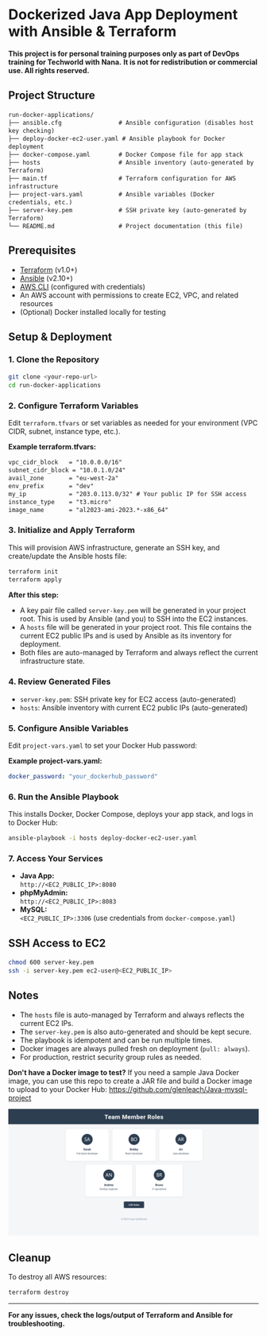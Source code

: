 # Dockerized Java App Deployment with Ansible & Terraform

**This project is for personal training purposes only as part of DevOps training for Techworld with Nana.**
**It is not for redistribution or commercial use. All rights reserved.**


## Project Structure

```
run-docker-applications/
├── ansible.cfg                # Ansible configuration (disables host key checking)
├── deploy-docker-ec2-user.yaml # Ansible playbook for Docker deployment
├── docker-compose.yaml        # Docker Compose file for app stack
├── hosts                      # Ansible inventory (auto-generated by Terraform)
├── main.tf                    # Terraform configuration for AWS infrastructure
├── project-vars.yaml          # Ansible variables (Docker credentials, etc.)
├── server-key.pem             # SSH private key (auto-generated by Terraform)
└── README.md                  # Project documentation (this file)
```

## Prerequisites

- [Terraform](https://www.terraform.io/downloads.html) (v1.0+)
- [Ansible](https://docs.ansible.com/ansible/latest/installation_guide/intro_installation.html) (v2.10+)
- [AWS CLI](https://aws.amazon.com/cli/) (configured with credentials)
- An AWS account with permissions to create EC2, VPC, and related resources
- (Optional) Docker installed locally for testing

## Setup & Deployment

### 1. Clone the Repository
```sh
git clone <your-repo-url>
cd run-docker-applications
```

### 2. Configure Terraform Variables
Edit `terraform.tfvars` or set variables as needed for your environment (VPC CIDR, subnet, instance type, etc.).

**Example terraform.tfvars:**
```hcl
vpc_cidr_block   = "10.0.0.0/16"
subnet_cidr_block = "10.0.1.0/24"
avail_zone       = "eu-west-2a"
env_prefix       = "dev"
my_ip            = "203.0.113.0/32" # Your public IP for SSH access
instance_type    = "t3.micro"
image_name       = "al2023-ami-2023.*-x86_64"
```

### 3. Initialize and Apply Terraform
This will provision AWS infrastructure, generate an SSH key, and create/update the Ansible hosts file:
```sh
terraform init
terraform apply
```

**After this step:**
- A key pair file called `server-key.pem` will be generated in your project root. This is used by Ansible (and you) to SSH into the EC2 instances.
- A `hosts` file will be generated in your project root. This file contains the current EC2 public IPs and is used by Ansible as its inventory for deployment.
- Both files are auto-managed by Terraform and always reflect the current infrastructure state.

### 4. Review Generated Files
- `server-key.pem`: SSH private key for EC2 access (auto-generated)
- `hosts`: Ansible inventory with current EC2 public IPs (auto-generated)

### 5. Configure Ansible Variables
Edit `project-vars.yaml` to set your Docker Hub password:

**Example project-vars.yaml:**
```yaml
docker_password: "your_dockerhub_password"
```

### 6. Run the Ansible Playbook

This installs Docker, Docker Compose, deploys your app stack, and logs in to Docker Hub:
```sh
ansible-playbook -i hosts deploy-docker-ec2-user.yaml
```

### 7. Access Your Services
- **Java App:**  
  `http://<EC2_PUBLIC_IP>:8080`
- **phpMyAdmin:**  
  `http://<EC2_PUBLIC_IP>:8083`
- **MySQL:**  
  `<EC2_PUBLIC_IP>:3306` (use credentials from `docker-compose.yaml`)

## SSH Access to EC2

```sh
chmod 600 server-key.pem
ssh -i server-key.pem ec2-user@<EC2_PUBLIC_IP>
```

## Notes
- The `hosts` file is auto-managed by Terraform and always reflects the current EC2 IPs.
- The `server-key.pem` is also auto-generated and should be kept secure.
- The playbook is idempotent and can be run multiple times.
- Docker images are always pulled fresh on deployment (`pull: always`).
- For production, restrict security group rules as needed.

**Don't have a Docker image to test?**
If you need a sample Java Docker image, you can use this repo to create a JAR file and build a Docker image to upload to your Docker Hub:
https://github.com/glenleach/Java-mysql-project

![App Screenshot](https://github.com/glenleach/Java-mysql-project/blob/master/images/screenshot.PNG?raw=true)

## Cleanup
To destroy all AWS resources:
```sh
terraform destroy
```

---

**For any issues, check the logs/output of Terraform and Ansible for troubleshooting.**
